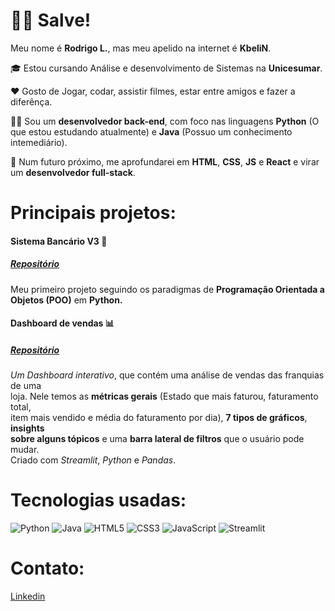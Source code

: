 # 👋😀 Salve!

Meu nome é **Rodrigo L.**, mas meu apelido na internet é **KbeliN**.

🎓 Estou cursando Análise e desenvolvimento de Sistemas na **Unicesumar**. 

❤️ Gosto de Jogar, codar, assistir filmes, estar entre amigos e fazer a diferênça.

🙋‍♂️ Sou um **desenvolvedor back-end**, com foco nas linguagens **Python** (O que estou estudando atualmente) e **Java** (Possuo um conhecimento intemediário).

📅 Num futuro próximo, me aprofundarei em **HTML**, **CSS**, **JS** e **React** e virar um **desenvolvedor full-stack**.

# Principais projetos:

#### Sistema Bancário V3 🏦
##### [Repositório](https://github.com/KbeloN/Sistema-bancarioV3)
Meu primeiro projeto seguindo os paradigmas de **Programação Orientada a <br>
Objetos (POO)** em **Python.**

#### Dashboard de vendas 📊
##### [Repositório](https://github.com/KbeloN/Dashboard-Vendas-Hashtag)
*Um Dashboard interativo*, que contém uma análise de vendas das franquias de uma <br> 
loja. Nele temos as **métricas gerais** (Estado que mais faturou, faturamento total, <br>
item mais vendido e média do faturamento por dia), **7 tipos de gráficos**, **insights <br>
sobre alguns tópicos** e uma **barra lateral de filtros** que o usuário pode mudar. <br>
Criado com *Streamlit*, *Python* e *Pandas*.

# Tecnologias usadas:
![Python](https://img.shields.io/badge/python-3670A0?style=for-the-badge&logo=python&logoColor=ffdd54) ![Java](https://img.shields.io/badge/java-%23ED8B00.svg?style=for-the-badge&logo=openjdk&logoColor=white) ![HTML5](https://img.shields.io/badge/html5-%23E34F26.svg?style=for-the-badge&logo=html5&logoColor=white) ![CSS3](https://img.shields.io/badge/css3-%231572B6.svg?style=for-the-badge&logo=css3&logoColor=white) ![JavaScript](https://img.shields.io/badge/javascript-%23323330.svg?style=for-the-badge&logo=javascript&logoColor=%23F7DF1E) ![Streamlit](https://img.shields.io/badge/Streamlit-%23FE4B4B.svg?style=for-the-badge&logo=streamlit&logoColor=white)

# Contato: 
[Linkedin](https://www.linkedin.com/in/rodrigolourei/)
<!--
**KbeloN/KbeloN** is a ✨ _special_ ✨ repository because its `README.md` (this file) appears on your GitHub profile.

Here are some ideas to get you started:

- 🔭 I’m currently working on ...
- 🌱 I’m currently learning ...
- 👯 I’m looking to collaborate on ...
- 🤔 I’m looking for help with ...
- 💬 Ask me about ...
- 📫 How to reach me: ...
- 😄 Pronouns: ...
- ⚡ Fun fact: ...
-->
